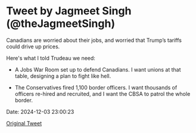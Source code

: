 # Tweet by Jagmeet Singh (@theJagmeetSingh)

Canadians are worried about their jobs, and worried that Trump’s tariffs could drive up prices.

Here's what I told Trudeau we need: 

- A Jobs War Room set up to defend Canadians. I want unions at that table, designing a plan to fight like hell.

- The Conservatives fired 1,100 border officers. I want thousands of officers re-hired and recruited, and I want the CBSA to patrol the whole border.

Date: 2024-12-03 23:00:23

[Original Tweet](https://x.com/theJagmeetSingh/status/1864082279871524882)
